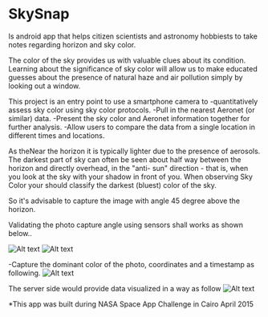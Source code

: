 # SkySnap
Is android app that helps citizen scientists and astronomy hobbiests to take notes regarding horizon and sky color.

The color of the sky provides us with valuable clues about its condition.
Learning about the significance of sky color will allow us to make educated guesses about the presence of natural haze and air pollution simply by looking out a window.

This project is an entry point to use a smartphone camera to 
-quantitatively assess sky color using sky color protocols.
-Pull in the nearest Aeronet (or similar) data.
-Present the sky color and Aeronet information together for further analysis.
-Allow users to compare the data from a single location in different times and locations.

As  theNear the horizon it is typically lighter due to the presence of aerosols. 
The darkest part of sky can often be seen about half way between the horizon and directly overhead, 
in the "anti- sun" direction - that is, when you look at the sky with your shadow in front of you. 
When observing Sky Color your should classify the darkest (bluest) color of the sky.

So it's advisable to capture the image with angle 45 degree above the horizon.

Validating the photo capture angle using sensors shall works as shown below.. 

![Alt text](https://s3.amazonaws.com/media-p.slid.es/uploads/saadzanfal/images/1262067/Screenshot_2015-04-12-12-33-02.png "AngleGuide")
![Alt text](https://s3.amazonaws.com/media-p.slid.es/uploads/saadzanfal/images/1262069/Screenshot_2015-04-12-12-32-47.png "AngleGuide")

-Capture the dominant color of the photo, coordinates and a timestamp as following.
![Alt text](https://s3.amazonaws.com/media-p.slid.es/uploads/saadzanfal/images/1262072/Screenshot_2015-04-12-12-32-13.png "CapturedPhoto")

The server side would provide data visualized in a way as follow
![Alt text](https://s3.amazonaws.com/media-p.slid.es/uploads/saadzanfal/images/1262089/Server.jpg "WebGL Globe")


*This app was built during NASA Space App Challenge in Cairo April 2015
